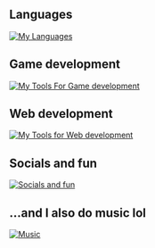 ## Languages

[![My Languages](https://skillicons.dev/icons?i=html,css,sass,js,cs)](https://skillicons.dev)

## Game development

[![My Tools For Game development](https://skillicons.dev/icons?i=unity,visualstudio)](https://skillicons.dev)


## Web development

[![My Tools for Web development](https://skillicons.dev/icons?i=figma,react,vite,nodejs,rabbitmq,bootstrap,mysql,vscode,netlify)](https://skillicons.dev)

## Socials and fun

[![Socials and fun](https://skillicons.dev/icons?i=instagram,discord,devto,ai)](https://skillicons.dev)

## ...and I also do music lol

[![Music](https://skillicons.dev/icons?i=ableton)](https://skillicons.dev)
